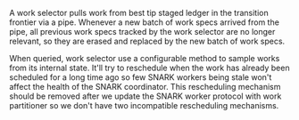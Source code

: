A work selector pulls work from best tip staged ledger in the transition frontier via a pipe. Whenever a new batch of work specs arrived from the pipe, all previous work specs tracked by the work selector are no longer relevant, so they are erased and replaced by the new batch of work specs. 

When queried, work selector use a configurable method to sample works from its internal state. It'll try to reschedule when the work has already been scheduled for a long time ago so few SNARK workers being stale won't affect the health of the SNARK coordinator. This rescheduling mechanism should be removed after we update the SNARK worker protocol with work partitioner so we don't have two incompatible rescheduling mechanisms.
